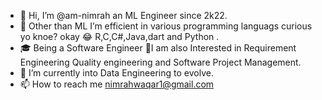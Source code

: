 - 👋 Hi, I’m @am-nimrah an ML Engineer since 2k22.
- 👀 Other than ML I’m efficient in various programming languags curious yo knoe? okay 😂 R,C,C#,Java,dart and Python .
- 🎓 Being a Software Engineer 🫣I am also Interested in Requirement Engineering Quality engineering and Software Project Management.
- 🌱 I’m currently into Data Engineering to evolve. 
- 📫 How to reach me nimrahwaqar1@gmail.com

<!---
am-nimrah/am-nimrah is a ✨ special ✨ repository because its `README.md` (this file) appears on your GitHub profile.
You can click the Preview link to take a look at your changes.
--->
